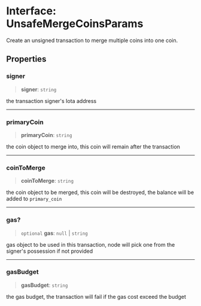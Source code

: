 # Interface: UnsafeMergeCoinsParams

Create an unsigned transaction to merge multiple coins into one coin.

## Properties

### signer

> **signer**: `string`

the transaction signer's Iota address

***

### primaryCoin

> **primaryCoin**: `string`

the coin object to merge into, this coin will remain after the transaction

***

### coinToMerge

> **coinToMerge**: `string`

the coin object to be merged, this coin will be destroyed, the balance will be added to
`primary_coin`

***

### gas?

> `optional` **gas**: `null` \| `string`

gas object to be used in this transaction, node will pick one from the signer's possession if not
provided

***

### gasBudget

> **gasBudget**: `string`

the gas budget, the transaction will fail if the gas cost exceed the budget
